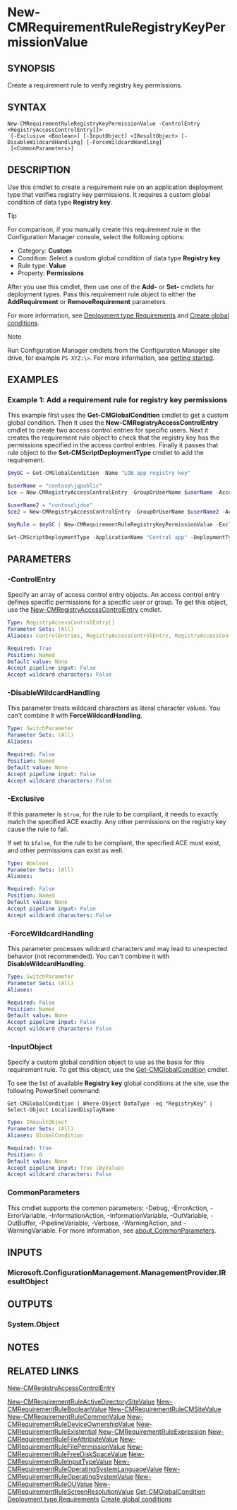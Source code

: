 ﻿---
external help file: AdminUI.PS.dll-Help.xml
Module Name: ConfigurationManager
ms.date: 01/05/2021
online version:
schema: 2.0.0
---

# New-CMRequirementRuleRegistryKeyPermissionValue

## SYNOPSIS

Create a requirement rule to verify registry key permissions.

## SYNTAX

```
New-CMRequirementRuleRegistryKeyPermissionValue -ControlEntry <RegistryAccessControlEntry[]>
 [-Exclusive <Boolean>] [-InputObject] <IResultObject> [-DisableWildcardHandling] [-ForceWildcardHandling]
 [<CommonParameters>]
```

## DESCRIPTION

Use this cmdlet to create a requirement rule on an application deployment type that verifies registry key permissions. It requires a custom global condition of data type **Registry key**.

> [!TIP]
> For comparison, if you manually create this requirement rule in the Configuration Manager console, select the following options:
>
> - Category: **Custom**
> - Condition: Select a custom global condition of data type **Registry key**
> - Rule type: **Value**
> - Property: **Permissions**

After you use this cmdlet, then use one of the **Add-** or **Set-** cmdlets for deployment types. Pass this requirement rule object to either the **AddRequirement** or **RemoveRequirement** parameters.

For more information, see [Deployment type Requirements](/mem/configmgr/apps/deploy-use/create-applications#bkmk_dt-require) and [Create global conditions](/mem/configmgr/apps/deploy-use/create-global-conditions).

> [!NOTE]
> Run Configuration Manager cmdlets from the Configuration Manager site drive, for example `PS XYZ:\>`. For more information, see [getting started](/powershell/sccm/overview).

## EXAMPLES

### Example 1: Add a requirement rule for registry key permissions

This example first uses the **Get-CMGlobalCondition** cmdlet to get a custom global condition. Then it uses the **New-CMRegistryAccessControlEntry** cmdlet to create two access control entries for specific users. Next it creates the requirement rule object to check that the registry key has the permissions specified in the access control entries. Finally it passes that rule object to the **Set-CMScriptDeploymentType** cmdlet to add the requirement.

```powershell
$myGC = Get-CMGlobalCondition -Name "LOB app registry key"

$userName = "contoso\jqpublic"
$ce = New-CMRegistryAccessControlEntry -GroupOrUserName $userName -AccessOption Allow -Permission Read,Write

$userName2 = "contoso\jdoe"
$ce2 = New-CMRegistryAccessControlEntry -GroupOrUserName $userName2 -AccessOption Allow -Permission Read

$myRule = $myGC | New-CMRequirementRuleRegistryKeyPermissionValue -Exclusive $false -ControlEntry $ce,$ce2

Set-CMScriptDeploymentType -ApplicationName "Central app" -DeploymentTypeName "Install" -AddRequirement $myRule
```

## PARAMETERS

### -ControlEntry

Specify an array of access control entry objects. An access control entry defines specific permissions for a specific user or group. To get this object, use the [New-CMRegistryAccessControlEntry](New-CMRegistryAccessControlEntry.md) cmdlet.

```yaml
Type: RegistryAccessControlEntry[]
Parameter Sets: (All)
Aliases: ControlEntries, RegistryAccessControlEntry, RegistryAccessControlEntries

Required: True
Position: Named
Default value: None
Accept pipeline input: False
Accept wildcard characters: False
```

### -DisableWildcardHandling

This parameter treats wildcard characters as literal character values. You can't combine it with **ForceWildcardHandling**.

```yaml
Type: SwitchParameter
Parameter Sets: (All)
Aliases:

Required: False
Position: Named
Default value: None
Accept pipeline input: False
Accept wildcard characters: False
```

### -Exclusive

If this parameter is `$true`, for the rule to be compliant, it needs to exactly match the specified ACE exactly. Any other permissions on the registry key cause the rule to fail.

If set to `$false`, for the rule to be compliant, the specified ACE must exist, and other permissions can exist as well.

```yaml
Type: Boolean
Parameter Sets: (All)
Aliases:

Required: False
Position: Named
Default value: None
Accept pipeline input: False
Accept wildcard characters: False
```

### -ForceWildcardHandling

This parameter processes wildcard characters and may lead to unexpected behavior (not recommended). You can't combine it with **DisableWildcardHandling**.

```yaml
Type: SwitchParameter
Parameter Sets: (All)
Aliases:

Required: False
Position: Named
Default value: None
Accept pipeline input: False
Accept wildcard characters: False
```

### -InputObject

Specify a custom global condition object to use as the basis for this requirement rule. To get this object, use the [Get-CMGlobalCondition](Get-CMGlobalCondition.md) cmdlet.

To see the list of available **Registry key** global conditions at the site, use the following PowerShell command:

`Get-CMGlobalCondition | Where-Object DataType -eq "RegistryKey" | Select-Object LocalizedDisplayName`

```yaml
Type: IResultObject
Parameter Sets: (All)
Aliases: GlobalCondition

Required: True
Position: 0
Default value: None
Accept pipeline input: True (ByValue)
Accept wildcard characters: False
```

### CommonParameters
This cmdlet supports the common parameters: -Debug, -ErrorAction, -ErrorVariable, -InformationAction, -InformationVariable, -OutVariable, -OutBuffer, -PipelineVariable, -Verbose, -WarningAction, and -WarningVariable. For more information, see [about_CommonParameters](http://go.microsoft.com/fwlink/?LinkID=113216).

## INPUTS

### Microsoft.ConfigurationManagement.ManagementProvider.IResultObject

## OUTPUTS

### System.Object
## NOTES

## RELATED LINKS

[New-CMRegistryAccessControlEntry](New-CMRegistryAccessControlEntry.md)

[New-CMRequirementRuleActiveDirectorySiteValue](New-CMRequirementRuleActiveDirectorySiteValue.md)
[New-CMRequirementRuleBooleanValue](New-CMRequirementRuleBooleanValue.md)
[New-CMRequirementRuleCMSiteValue](New-CMRequirementRuleCMSiteValue.md)
[New-CMRequirementRuleCommonValue](New-CMRequirementRuleCommonValue.md)
[New-CMRequirementRuleDeviceOwnershipValue](New-CMRequirementRuleDeviceOwnershipValue.md)
[New-CMRequirementRuleExistential](New-CMRequirementRuleExistential.md)
[New-CMRequirementRuleExpression](New-CMRequirementRuleExpression.md)
[New-CMRequirementRuleFileAttributeValue](New-CMRequirementRuleFileAttributeValue.md)
[New-CMRequirementRuleFilePermissionValue](New-CMRequirementRuleFilePermissionValue.md)
[New-CMRequirementRuleFreeDiskSpaceValue](New-CMRequirementRuleFreeDiskSpaceValue.md)
[New-CMRequirementRuleInputTypeValue](New-CMRequirementRuleInputTypeValue.md)
[New-CMRequirementRuleOperatingSystemLanguageValue](New-CMRequirementRuleOperatingSystemLanguageValue.md)
[New-CMRequirementRuleOperatingSystemValue](New-CMRequirementRuleOperatingSystemValue.md)
[New-CMRequirementRuleOUValue](New-CMRequirementRuleOUValue.md)
[New-CMRequirementRuleScreenResolutionValue](New-CMRequirementRuleScreenResolutionValue.md)
[Get-CMGlobalCondition](Get-CMGlobalCondition.md)
[Deployment type Requirements](/mem/configmgr/apps/deploy-use/create-applications#bkmk_dt-require)
[Create global conditions](/mem/configmgr/apps/deploy-use/create-global-conditions)
